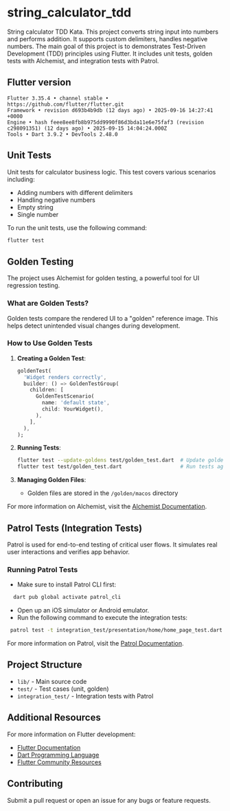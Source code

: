 # string_calculator_tdd

String calculator TDD Kata. This project converts string input into numbers and performs addition. It supports custom delimiters, handles negative numbers. The main goal of this project is to demonstrates Test-Driven Development (TDD) principles using Flutter. It includes unit tests, golden tests with Alchemist, and integration tests with Patrol.

## Flutter version
```
Flutter 3.35.4 • channel stable • https://github.com/flutter/flutter.git
Framework • revision d693b4b9db (12 days ago) • 2025-09-16 14:27:41 +0000
Engine • hash feee8ee8fb8b975dd9990f86d3bda11e6e75faf3 (revision c298091351) (12 days ago) • 2025-09-15 14:04:24.000Z
Tools • Dart 3.9.2 • DevTools 2.48.0
```

## Unit Tests

Unit tests for calculator business logic. This test covers various scenarios including:
- Adding numbers with different delimiters
- Handling negative numbers
- Empty string
- Single number

To run the unit tests, use the following command:

```bash
flutter test
```

## Golden Testing

The project uses Alchemist for golden testing, a powerful tool for UI regression testing.

### What are Golden Tests?

Golden tests compare the rendered UI to a "golden" reference image. This helps detect unintended
visual changes during development.

### How to Use Golden Tests

1. **Creating a Golden Test**:
   ```dart
   goldenTest(
     'Widget renders correctly',
     builder: () => GoldenTestGroup(
       children: [
         GoldenTestScenario(
           name: 'default state',
           child: YourWidget(),
         ),
       ],
     ),
   );
   ```

2. **Running Tests**:
   ```bash
   flutter test --update-goldens test/golden_test.dart  # Update golden files
   flutter test test/golden_test.dart                   # Run tests against existing golden files
   ```

3. **Managing Golden Files**:
    - Golden files are stored in the `/golden/macos` directory

For more information on Alchemist, visit the [Alchemist Documentation](https://pub.dev/packages/alchemist).


## Patrol Tests (Integration Tests)

Patrol is used for end-to-end testing of critical user flows. It simulates real user interactions and verifies app behavior.

### Running Patrol Tests
- Make sure to install Patrol CLI first:
```bash
  dart pub global activate patrol_cli
  ```

- Open up an iOS simulator or Android emulator.
- Run the following command to execute the integration tests:

```bash
 patrol test -t integration_test/presentation/home/home_page_test.dart
```

For more information on Patrol, visit the [Patrol Documentation](https://patrol.leancode.co/documentation).

## Project Structure

- `lib/` - Main source code
- `test/` - Test cases (unit, golden)
- `integration_test/` - Integration tests with Patrol

## Additional Resources

For more information on Flutter development:
- [Flutter Documentation](https://docs.flutter.dev/)
- [Dart Programming Language](https://dart.dev/)
- [Flutter Community Resources](https://flutter.dev/community)

## Contributing

Submit a pull request or open an issue for any bugs or feature requests.